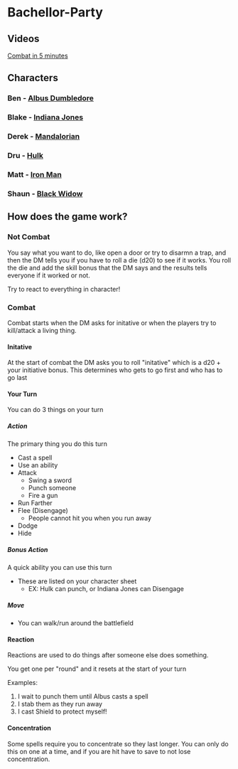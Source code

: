 # Bachellor-Party
## Videos
[Combat in 5 minutes](https://www.youtube.com/watch?v=7tnrATiclg4)

## Characters
### Ben - [Albus Dumbledore](./AlbusDumbledore)

### Blake - [Indiana Jones](./IndianaJones)

### Derek - [Mandalorian](./Mandalorian)

### Dru - [Hulk](./Hulk)

### Matt - [Iron Man](./IronMan)

### Shaun - [Black Widow](./BlackWidow)

## How does the game work?

### Not Combat
You say what you want to do, like open a door or try to disarmn a trap, and then the DM tells you if you have to roll a die (d20) to see if it works. You roll the die and add the skill bonus that the DM says and the results tells everyone if it worked or not. 

Try to react to everything in character!
### Combat
Combat starts when the DM asks for initative or when the players try to kill/attack a living thing.
#### Initative
At the start of combat the DM asks you to roll "initative" which is a d20 + your initiative bonus. This determines who gets to go first and who has to go last
#### Your Turn
You can do 3 things on your turn
##### Action
The primary thing you do this turn
- Cast a spell
- Use an ability
- Attack
    - Swing a sword
    - Punch someone
    - Fire a gun
- Run Farther
- Flee (Disengage)
    - People cannot hit you when you run away
- Dodge
- Hide
##### Bonus Action
A quick ability you can use this turn
- These are listed on your character sheet
    - EX: Hulk can punch, or Indiana Jones can Disengage
##### Move
- You can walk/run around the battlefield 

#### Reaction
Reactions are used to do things after someone else does something.

You get one per "round" and it resets at the start of your turn

Examples:
1) I wait to punch them until Albus casts a spell
2) I stab them as they run away
3) I cast Shield to protect myself!

#### Concentration
Some spells require you to concentrate so they last longer. You can only do this on one at a time, and if you are hit have to save to not lose concentration.
